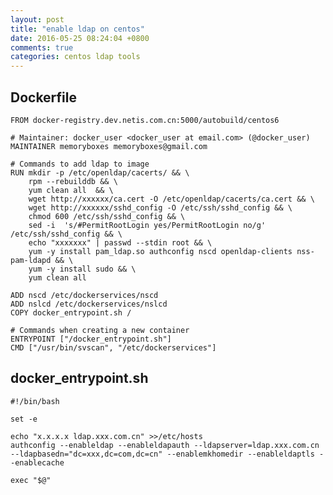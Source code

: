 ```yaml
---
layout: post
title: "enable ldap on centos"
date: 2016-05-25 08:24:04 +0800
comments: true
categories: centos ldap tools
---
```


## Dockerfile


    FROM docker-registry.dev.netis.com.cn:5000/autobuild/centos6

    # Maintainer: docker_user <docker_user at email.com> (@docker_user)
    MAINTAINER memoryboxes memoryboxes@gmail.com

    # Commands to add ldap to image
    RUN mkdir -p /etc/openldap/cacerts/ && \
        rpm --rebuilddb && \
        yum clean all  && \
        wget http://xxxxxx/ca.cert -O /etc/openldap/cacerts/ca.cert && \
        wget http://xxxxxx/sshd_config -O /etc/ssh/sshd_config && \
        chmod 600 /etc/ssh/sshd_config && \
        sed -i  's/#PermitRootLogin yes/PermitRootLogin no/g' /etc/ssh/sshd_config && \
        echo "xxxxxxx" | passwd --stdin root && \
        yum -y install pam_ldap.so authconfig nscd openldap-clients nss-pam-ldapd && \
        yum -y install sudo && \
        yum clean all

    ADD nscd /etc/dockerservices/nscd
    ADD nslcd /etc/dockerservices/nslcd
    COPY docker_entrypoint.sh /

    # Commands when creating a new container
    ENTRYPOINT ["/docker_entrypoint.sh"]
    CMD ["/usr/bin/svscan", "/etc/dockerservices"]


## docker_entrypoint.sh

    #!/bin/bash

    set -e

    echo "x.x.x.x ldap.xxx.com.cn" >>/etc/hosts
    authconfig --enableldap --enableldapauth --ldapserver=ldap.xxx.com.cn --ldapbasedn="dc=xxx,dc=com,dc=cn" --enablemkhomedir --enableldaptls --enablecache

    exec "$@"

